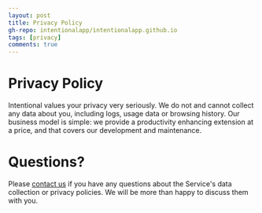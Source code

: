 ```yaml
---
layout: post
title: Privacy Policy
gh-repo: intentionalapp/intentionalapp.github.io
tags: [privacy]
comments: true
---
```


# Privacy Policy

Intentional values your privacy very seriously. We do not and cannot collect any data about you, including logs, usage data or browsing history. Our business model is simple: we provide a productivity enhancing extension at a price, and that covers our development and maintenance.


# Questions?


Please [contact us](mailto:noelhavoc@pm.me) if you have any questions about the Service's data collection or privacy policies. We will be more than happy to discuss them with you.
